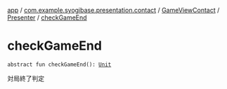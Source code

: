 [app](../../../index.md) / [com.example.syogibase.presentation.contact](../../index.md) / [GameViewContact](../index.md) / [Presenter](index.md) / [checkGameEnd](./check-game-end.md)

# checkGameEnd

`abstract fun checkGameEnd(): `[`Unit`](https://kotlinlang.org/api/latest/jvm/stdlib/kotlin/-unit/index.html)

対局終了判定

